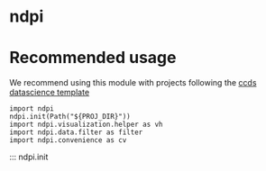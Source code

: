 ndpi 
===

# Recommended usage

We recommend using this module with projects following the [ccds datascience template](https://cookiecutter-data-science.drivendata.org/)

```
import ndpi
ndpi.init(Path("${PROJ_DIR}"))
import ndpi.visualization.helper as vh
import ndpi.data.filter as filter
import ndpi.convenience as cv
```

::: ndpi.init
